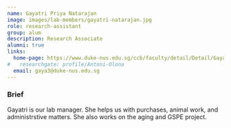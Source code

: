 ```yaml
---
name: Gayatri Priya Natarajan
image: images/lab-members/gayatri-natarajan.jpg
role: research-assistant
group: alum
description: Research Associate
alumni: true
links:
  home-page: https://www.duke-nus.edu.sg/ccb/faculty/detail/Detail/Gayatri
#   researchgate: profile/Antoni-Olona
  email: gaya3@duke-nus.edu.sg
---
```

### Brief
Gayatri is our lab manager. She helps us with purchases, animal work, and administrstive matters. She also works on the aging and GSPE project. 